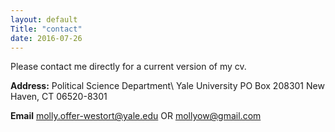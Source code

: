 ```yaml
---
layout: default
Title: "contact"
date: 2016-07-26
---
```

Please contact me directly for a current version of my cv. 

**Address:**
Political Science Department\\
Yale University
PO Box 208301
New Haven, CT 06520-8301

**Email**
molly.offer-westort@yale.edu
OR
mollyow@gmail.com
